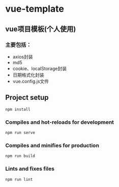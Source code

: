 # vue-template
## vue项目模板(个人使用)

### 主要包括：
<ul>
  <li>axios封装</li>    
  <li>md5</li>    
  <li>cookie、localStorage封装</li>    
  <li>日期格式化封装</li>    
  <li>vue.config.js文件</li>    
</ul>

## Project setup
```
npm install
```

### Compiles and hot-reloads for development
```
npm run serve
```

### Compiles and minifies for production
```
npm run build
```

### Lints and fixes files
```
npm run lint
```
